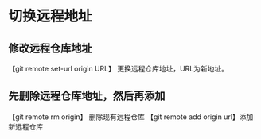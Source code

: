 # 切换远程地址

## 修改远程仓库地址

【git remote set-url origin URL】 更换远程仓库地址，URL为新地址。

## 先删除远程仓库地址，然后再添加

【git remote rm origin】 删除现有远程仓库
【git remote add origin url】添加新远程仓库
